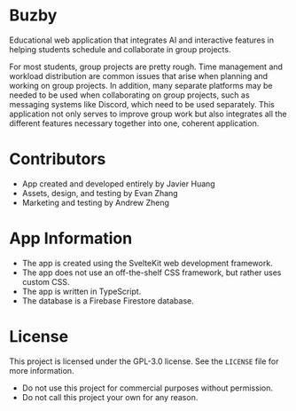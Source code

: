 # Buzby

Educational web application that integrates AI and interactive features in helping students schedule and collaborate in group projects.

For most students, group projects are pretty rough. Time management and workload distribution are common issues that arise when planning and working on group projects. In addition, many separate platforms may be needed to be used when collaborating on group projects, such as messaging systems like Discord, which need to be used separately. This application not only serves to improve group work but also integrates all the different features necessary together into one, coherent application.

# Contributors

- App created and developed entirely by Javier Huang
- Assets, design, and testing by Evan Zhang
- Marketing and testing by Andrew Zheng

# App Information

- The app is created using the SvelteKit web development framework.
- The app does not use an off-the-shelf CSS framework, but rather uses custom CSS.
- The app is written in TypeScript.
- The database is a Firebase Firestore database.

# License

This project is licensed under the GPL-3.0 license. See the `LICENSE` file for more information.

- Do not use this project for commercial purposes without permission.
- Do not call this project your own for any reason.